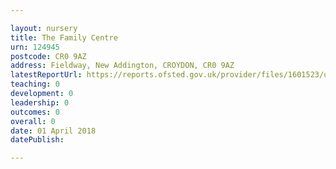 ```yaml
---

layout: nursery
title: The Family Centre
urn: 124945
postcode: CR0 9AZ
address: Fieldway, New Addington, CROYDON, CR0 9AZ
latestReportUrl: https://reports.ofsted.gov.uk/provider/files/1601523/urn/124945.pdf
teaching: 0
development: 0
leadership: 0
outcomes: 0
overall: 0
date: 01 April 2018 
datePublish: 

---
```

